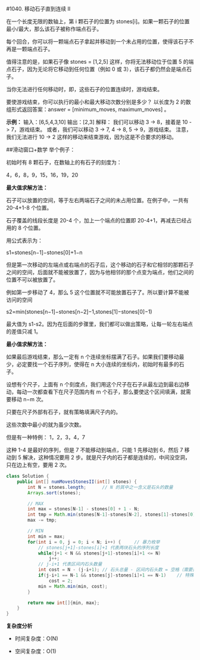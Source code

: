 #1040. 移动石子直到连续 II

在一个长度无限的数轴上，第 i 颗石子的位置为 stones[i]。如果一颗石子的位置最小/最大，那么该石子被称作端点石子。

每个回合，你可以将一颗端点石子拿起并移动到一个未占用的位置，使得该石子不再是一颗端点石子。

值得注意的是，如果石子像 stones = [1,2,5] 这样，你将无法移动位于位置 5 的端点石子，因为无论将它移动到任何位置（例如 0 或 3），该石子都仍然会是端点石子。

当你无法进行任何移动时，即，这些石子的位置连续时，游戏结束。

要使游戏结束，你可以执行的最小和最大移动次数分别是多少？ 以长度为 2 的数组形式返回答案：answer = [minimum_moves, maximum_moves] 。

**示例：**
输入：[6,5,4,3,10]
输出：[2,3]
解释：
我们可以移动 3 -> 8，接着是 10 -> 7，游戏结束。
或者，我们可以移动 3 -> 7, 4 -> 8, 5 -> 9，游戏结束。
注意，我们无法进行 10 -> 2 这样的移动来结束游戏，因为这是不合要求的移动。

##滑动窗口+数学
举个例子：

初始时有 8 颗石子，在数轴上的有石子的刻度为：

4，6，8，9，15，16，19，20

**最大值求解方法：**

石子可以放置的空间，等于左右两端石子之间的未占用位置。在例子中，一共有 20-4+1-8 个位置。

石子覆盖的线段长度是 20-4 个，加上一个端点的位置即 20-4+1，再减去已经占用的 8 个位置。

用公式表示为：

s1=stones[n−1]−stones[0]+1−n

但是第一次移动的左端点或右端点的石子后，这个移动的石子和它相邻的那颗石子之间的空间，后面就不能被放置了，因为与他相邻的那个点变为端点，他们之间的位置不可以被放置了。

例如第一步移动了 4，那么 5 这个位置就不可能放置石子了。所以要计算不能被访问的空间

s2=min(stones[n−1]−stones[n−2]−1,stones[1]−stones[0]−1)

最大值为 s1-s2。因为在后面的步骤里，我们都可以做出策略，让每一轮左右端点的差值只减 1。

**最小值求解方法：**

如果最后游戏结束，那么一定有 n 个连续坐标摆满了石子。如果我们要移动最少，必定要找一个石子序列，使得在 n 大小连续的坐标内，初始时有最多的石子。

设想有个尺子，上面有 n 个刻度点，我们用这个尺子在石子从最左边到最右边移动，每动一次都查看下在尺子范围内有 m 个石子，那么要使这个区间填满，就需要移动 n−m 次。

只要在尺子外部有石子，就有策略填满尺子内的。

这些次数中最小的就为虽少次数。

但是有一种特例：
1，2，3，4，7

这种 1-4 是最好的序列，但是 7 不能移动到端点，只能 1 先移动到 6，然后 7 移动到 5 解决，这种情况要用 2 步。就是尺子内的石子都是连续的，中间没空洞，只在边上有空，要用 2 次。

```java
class Solution {
    public int[] numMovesStonesII(int[] stones) {
        int N = stones.length;      // N 的其中之一含义是石头的数量
        Arrays.sort(stones);

        // MAX
        int max = stones[N-1] - stones[0] + 1 - N;
        int tmp = Math.min(stones[N-1]-stones[N-2], stones[1]-stones[0]) - 1;
        max -= tmp;

        // MIN
        int min = max;
        for(int i = 0, j = 0; i < N; i++) {     // 暴力枚举
            // stones[j+1]-stones[i]+1 代表两块石头的序列长度
            while(j+1 < N && stones[j+1]-stones[i]+1 <= N)
                j++;
            // j-i+1 代表区间内石头数量
            int cost = N - (j-i+1); // 石头总量 - 区间内石头数 = 空格（需要搬动石头来的次数）
            if(j-i+1 == N-1 && stones[j]-stones[i]+1 == N-1)    // 特殊情况
                cost = 2;
            min = Math.min(min, cost);
        }

        return new int[]{min, max};
    }
}
```
**复杂度分析**

- 时间复杂度：O(N)

- 空间复杂度：O(1)

